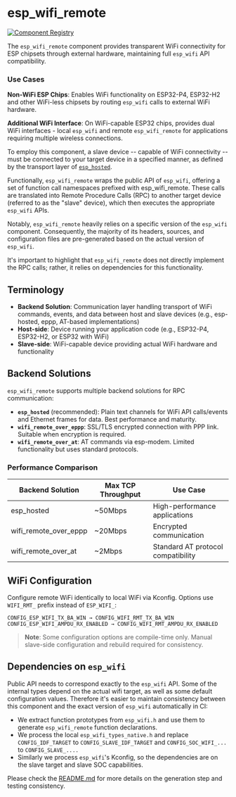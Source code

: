 # esp_wifi_remote

[![Component Registry](https://components.espressif.com/components/espressif/esp_wifi_remote/badge.svg)](https://components.espressif.com/components/espressif/esp_wifi_remote)

The `esp_wifi_remote` component provides transparent WiFi connectivity for ESP chipsets through external hardware, maintaining full `esp_wifi` API compatibility.

### Use Cases

**Non-WiFi ESP Chips**: Enables WiFi functionality on ESP32-P4, ESP32-H2 and other WiFi-less chipsets by routing `esp_wifi` calls to external WiFi hardware.

**Additional WiFi Interface**: On WiFi-capable ESP32 chips, provides dual WiFi interfaces - local `esp_wifi` and remote `esp_wifi_remote` for applications requiring multiple wireless connections.

To employ this component, a slave device -- capable of WiFi connectivity -- must be connected to your target device in a specified manner, as defined by the transport layer of [`esp_hosted`](https://github.com/espressif/esp-hosted).

Functionally, `esp_wifi_remote` wraps the public API of `esp_wifi`, offering a set of function call namespaces prefixed with esp_wifi_remote. These calls are translated into Remote Procedure Calls (RPC) to another target device (referred to as the "slave" device), which then executes the appropriate `esp_wifi` APIs.

Notably, `esp_wifi_remote` heavily relies on a specific version of the `esp_wifi` component. Consequently, the majority of its headers, sources, and configuration files are pre-generated based on the actual version of `esp_wifi`.

It's important to highlight that `esp_wifi_remote` does not directly implement the RPC calls; rather, it relies on dependencies for this functionality.

## Terminology

- **Backend Solution**: Communication layer handling transport of WiFi commands, events, and data between host and slave devices (e.g., esp-hosted, eppp, AT-based implementations)
- **Host-side**: Device running your application code (e.g., ESP32-P4, ESP32-H2, or ESP32 with WiFi)
- **Slave-side**: WiFi-capable device providing actual WiFi hardware and functionality

## Backend Solutions

`esp_wifi_remote` supports multiple backend solutions for RPC communication:

- **`esp_hosted`** (recommended): Plain text channels for WiFi API calls/events and Ethernet frames for data. Best performance and maturity.
- **`wifi_remote_over_eppp`**: SSL/TLS encrypted connection with PPP link. Suitable when encryption is required.
- **`wifi_remote_over_at`**: AT commands via esp-modem. Limited functionality but uses standard protocols.

### Performance Comparison

| Backend Solution     | Max TCP Throughput | Use Case |
|---------------------|-------------------|----------|
| esp_hosted          | ~50Mbps           | High-performance applications |
| wifi_remote_over_eppp | ~20Mbps         | Encrypted communication |
| wifi_remote_over_at | ~2Mbps            | Standard AT protocol compatibility |

## WiFi Configuration

Configure remote WiFi identically to local WiFi via Kconfig. Options use `WIFI_RMT_` prefix instead of `ESP_WIFI_`:

```
CONFIG_ESP_WIFI_TX_BA_WIN → CONFIG_WIFI_RMT_TX_BA_WIN
CONFIG_ESP_WIFI_AMPDU_RX_ENABLED → CONFIG_WIFI_RMT_AMPDU_RX_ENABLED
```

> **Note**: Some configuration options are compile-time only. Manual slave-side configuration and rebuild required for consistency.

## Dependencies on `esp_wifi`

Public API needs to correspond exactly to the `esp_wifi` API. Some of the internal types depend on the actual wifi target, as well as some default configuration values. Therefore it's easier to maintain consistency between this component and the exact version of `esp_wifi` automatically in CI:

* We extract function prototypes from `esp_wifi.h` and use them to generate `esp_wifi_remote` function declarations.
* We process the local `esp_wifi_types_native.h` and replace `CONFIG_IDF_TARGET` to `CONFIG_SLAVE_IDF_TARGET` and `CONFIG_SOC_WIFI_...` to `CONFIG_SLAVE_....`
* Similarly we process `esp_wifi`'s Kconfig, so the dependencies are on the slave target and slave SOC capabilities.

Please check the [README.md](./scripts/README.md) for more details on the generation step and testing consistency.
